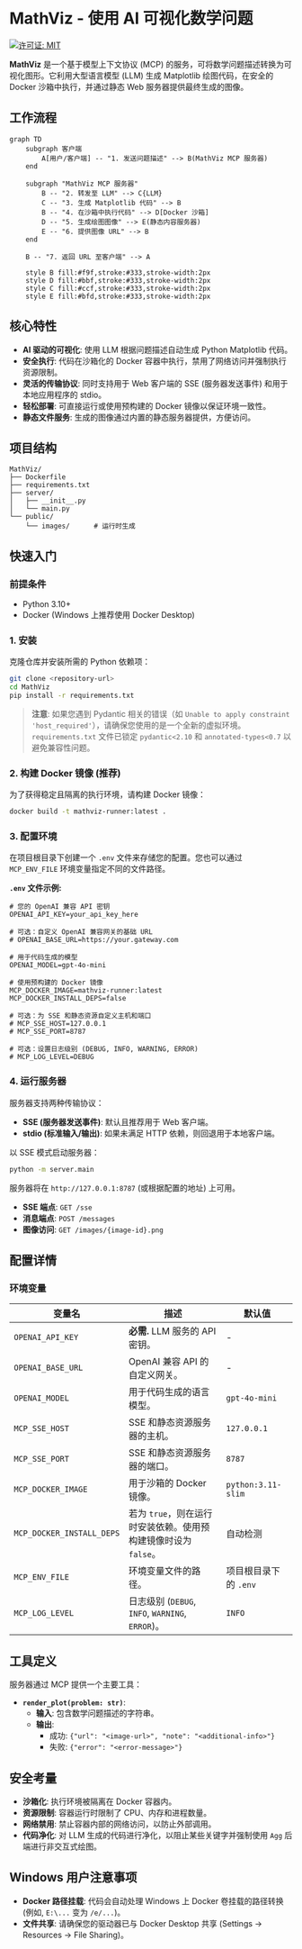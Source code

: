 # MathViz - 使用 AI 可视化数学问题

[![许可证: MIT](https://img.shields.io/badge/License-MIT-yellow.svg)](https://opensource.org/licenses/MIT)

**MathViz** 是一个基于模型上下文协议 (MCP) 的服务，可将数学问题描述转换为可视化图形。它利用大型语言模型 (LLM) 生成 Matplotlib 绘图代码，在安全的 Docker 沙箱中执行，并通过静态 Web 服务器提供最终生成的图像。

## 工作流程

```mermaid
graph TD
    subgraph 客户端
        A[用户/客户端] -- "1. 发送问题描述" --> B(MathViz MCP 服务器)
    end

    subgraph "MathViz MCP 服务器"
        B -- "2. 转发至 LLM" --> C{LLM}
        C -- "3. 生成 Matplotlib 代码" --> B
        B -- "4. 在沙箱中执行代码" --> D[Docker 沙箱]
        D -- "5. 生成绘图图像" --> E(静态内容服务器)
        E -- "6. 提供图像 URL" --> B
    end

    B -- "7. 返回 URL 至客户端" --> A

    style B fill:#f9f,stroke:#333,stroke-width:2px
    style D fill:#bbf,stroke:#333,stroke-width:2px
    style C fill:#ccf,stroke:#333,stroke-width:2px
    style E fill:#bfd,stroke:#333,stroke-width:2px
```

## 核心特性

- **AI 驱动的可视化**: 使用 LLM 根据问题描述自动生成 Python Matplotlib 代码。
- **安全执行**: 代码在沙箱化的 Docker 容器中执行，禁用了网络访问并强制执行资源限制。
- **灵活的传输协议**: 同时支持用于 Web 客户端的 SSE (服务器发送事件) 和用于本地应用程序的 stdio。
- **轻松部署**: 可直接运行或使用预构建的 Docker 镜像以保证环境一致性。
- **静态文件服务**: 生成的图像通过内置的静态服务器提供，方便访问。

## 项目结构

```
MathViz/
├── Dockerfile
├── requirements.txt
├── server/
│   ├── __init__.py
│   └── main.py
└── public/
    └── images/      # 运行时生成
```

## 快速入门

### 前提条件

- Python 3.10+
- Docker (Windows 上推荐使用 Docker Desktop)

### 1. 安装

克隆仓库并安装所需的 Python 依赖项：

```bash
git clone <repository-url>
cd MathViz
pip install -r requirements.txt
```

> **注意**: 如果您遇到 Pydantic 相关的错误（如 `Unable to apply constraint 'host_required'`），请确保您使用的是一个全新的虚拟环境。`requirements.txt` 文件已锁定 `pydantic<2.10` 和 `annotated-types<0.7` 以避免兼容性问题。

### 2. 构建 Docker 镜像 (推荐)

为了获得稳定且隔离的执行环境，请构建 Docker 镜像：

```bash
docker build -t mathviz-runner:latest .
```

### 3. 配置环境

在项目根目录下创建一个 `.env` 文件来存储您的配置。您也可以通过 `MCP_ENV_FILE` 环境变量指定不同的文件路径。

**`.env` 文件示例:**

```dotenv
# 您的 OpenAI 兼容 API 密钥
OPENAI_API_KEY=your_api_key_here

# 可选：自定义 OpenAI 兼容网关的基础 URL
# OPENAI_BASE_URL=https://your.gateway.com

# 用于代码生成的模型
OPENAI_MODEL=gpt-4o-mini

# 使用预构建的 Docker 镜像
MCP_DOCKER_IMAGE=mathviz-runner:latest
MCP_DOCKER_INSTALL_DEPS=false

# 可选：为 SSE 和静态资源自定义主机和端口
# MCP_SSE_HOST=127.0.0.1
# MCP_SSE_PORT=8787

# 可选：设置日志级别 (DEBUG, INFO, WARNING, ERROR)
# MCP_LOG_LEVEL=DEBUG
```

### 4. 运行服务器

服务器支持两种传输协议：

- **SSE (服务器发送事件)**: 默认且推荐用于 Web 客户端。
- **stdio (标准输入/输出)**: 如果未满足 HTTP 依赖，则回退用于本地客户端。

以 SSE 模式启动服务器：

```bash
python -m server.main
```

服务器将在 `http://127.0.0.1:8787` (或根据配置的地址) 上可用。

- **SSE 端点**: `GET /sse`
- **消息端点**: `POST /messages`
- **图像访问**: `GET /images/{image-id}.png`

## 配置详情

### 环境变量

| 变量名                  | 描述                                                                       | 默认值                                   |
| ------------------------- | -------------------------------------------------------------------------- | ---------------------------------------- |
| `OPENAI_API_KEY`          | **必需.** LLM 服务的 API 密钥。                                            | -                                        |
| `OPENAI_BASE_URL`         | OpenAI 兼容 API 的自定义网关。                                             | -                                        |
| `OPENAI_MODEL`            | 用于代码生成的语言模型。                                                   | `gpt-4o-mini`                            |
| `MCP_SSE_HOST`            | SSE 和静态资源服务器的主机。                                               | `127.0.0.1`                              |
| `MCP_SSE_PORT`            | SSE 和静态资源服务器的端口。                                               | `8787`                                   |
| `MCP_DOCKER_IMAGE`        | 用于沙箱的 Docker 镜像。                                                   | `python:3.11-slim`                       |
| `MCP_DOCKER_INSTALL_DEPS` | 若为 `true`，则在运行时安装依赖。使用预构建镜像时设为 `false`。            | 自动检测                                 |
| `MCP_ENV_FILE`            | 环境变量文件的路径。                                                       | 项目根目录下的 `.env`                    |
| `MCP_LOG_LEVEL`           | 日志级别 (`DEBUG`, `INFO`, `WARNING`, `ERROR`)。                           | `INFO`                                   |

## 工具定义

服务器通过 MCP 提供一个主要工具：

- **`render_plot(problem: str)`**:
  - **输入**: 包含数学问题描述的字符串。
  - **输出**:
    - 成功: `{"url": "<image-url>", "note": "<additional-info>"}`
    - 失败: `{"error": "<error-message>"}`

## 安全考量

- **沙箱化**: 执行环境被隔离在 Docker 容器内。
- **资源限制**: 容器运行时限制了 CPU、内存和进程数量。
- **网络禁用**: 禁止容器内部的网络访问，以防止外部调用。
- **代码净化**: 对 LLM 生成的代码进行净化，以阻止某些关键字并强制使用 `Agg` 后端进行非交互式绘图。

## Windows 用户注意事项

- **Docker 路径挂载**: 代码会自动处理 Windows 上 Docker 卷挂载的路径转换 (例如, `E:\...` 变为 `/e/...`)。
- **文件共享**: 请确保您的驱动器已与 Docker Desktop 共享 (Settings -> Resources -> File Sharing)。
